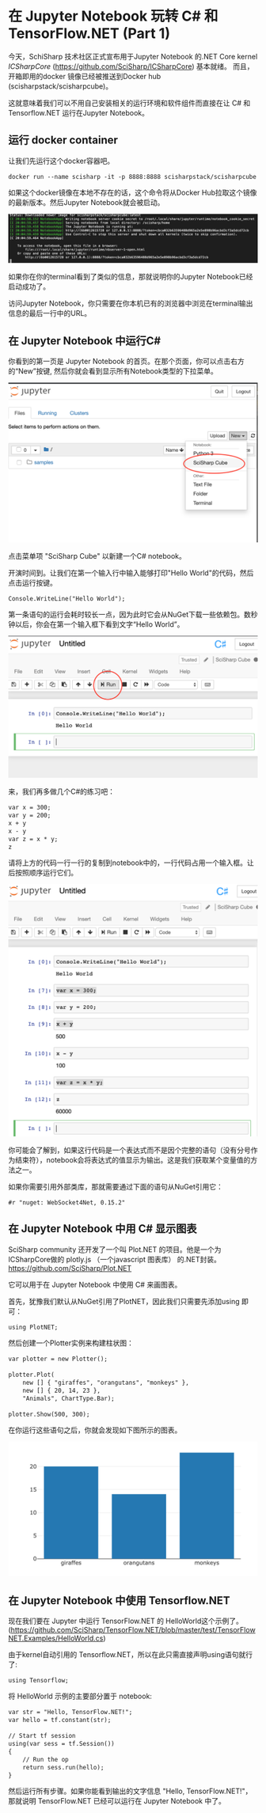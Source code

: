 # 在 Jupyter Notebook 玩转 C# 和 TensorFlow.NET (Part 1)

今天，SchiSharp 技术社区正式宣布用于Jupyter Notebook 的.NET Core kernel _ICSharpCore_ (https://github.com/SciSharp/ICSharpCore) 基本就绪。 而且，开箱即用的docker 镜像已经被推送到Docker hub (scisharpstack/scisharpcube)。

这就意味着我们可以不用自己安装相关的运行环境和软件组件而直接在让 C# 和 Tensorflow.NET 运行在Jupyter Notebook。

## 运行 docker container

让我们先运行这个docker容器吧。

    docker run --name scisharp -it -p 8888:8888 scisharpstack/scisharpcube

如果这个docker镜像在本地不存在的话，这个命令将从Docker Hub拉取这个镜像的最新版本。然后Jupyter Notebook就会被启动。

![](images/JupyterNotebookStarted.png)

如果你在你的terminal看到了类似的信息，那就说明你的Jupyter Notebook已经启动成功了。

访问Jupyter Notebook，你只需要在你本机已有的浏览器中浏览在terminal输出信息的最后一行中的URL。


## 在 Jupyter Notebook 中运行C#

你看到的第一页是 Jupyter Notebook 的首页。在那个页面，你可以点击右方的“New”按键, 然后你就会看到显示所有Notebook类型的下拉菜单。

![](images/JupyterNewNotebook.png)

点击菜单项 "SciSharp Cube" 以新建一个C# notebook。


开演时间到。让我们在第一个输入行中输入能够打印"Hello World"的代码，然后点击运行按键。

    Console.WriteLine("Hello World");

第一条语句的运行会耗时较长一点，因为此时它会从NuGet下载一些依赖包。数秒钟以后，你会在第一个输入框下看到文字“Hello World”。

![](images/NotebookHelloWorld.png)


来，我们再多做几个C#的练习吧：

    var x = 300;
    var y = 200;
    x + y
    x - y
    var z = x * y;
    z


请将上方的代码一行一行的复制到notebook中的，一行代码占用一个输入框。让后按照顺序运行它们。

![](images/NotebookMoreCSharp.png)

你可能会了解到，如果这行代码是一个表达式而不是因个完整的语句（没有分号作为结束符），notebook会将表达式的值显示为输出。这是我们获取某个变量值的方法之一。

如果你需要引用外部类库，那就需要通过下面的语句从NuGet引用它：


    #r "nuget: WebSocket4Net, 0.15.2"



## 在 Jupyter Notebook 中用 C# 显示图表

SciSharp community 还开发了一个叫 Plot.NET 的项目。他是一个为ICSharpCore做的 plotly.js （一个javascript 图表库） 的.NET封装。 https://github.com/SciSharp/Plot.NET

它可以用于在 Jupyter Notebook 中使用 C# 来画图表。

首先，犹豫我们默认从NuGet引用了PlotNET，因此我们只需要先添加using 即可：

    using PlotNET;


然后创建一个Plotter实例来构建柱状图：

    var plotter = new Plotter();
    
    plotter.Plot(
        new [] { "giraffes", "orangutans", "monkeys" },
        new [] { 20, 14, 23 },
        "Animals", ChartType.Bar);
        
    plotter.Show(500, 300);


在你运行这些语句之后，你就会发现如下图所示的图表。

![](images/PlotNet.png)


## 在 Jupyter Notebook 中使用 Tensorflow.NET

现在我们要在 Jupyter 中运行 TensorFlow.NET 的 HelloWorld这个示例了。(https://github.com/SciSharp/TensorFlow.NET/blob/master/test/TensorFlowNET.Examples/HelloWorld.cs)

由于kernel自动引用的 Tensorflow.NET，所以在此只需直接声明using语句就行了:

    using Tensorflow;


将 HelloWorld 示例的主要部分置于 notebook:

    var str = "Hello, TensorFlow.NET!";
    var hello = tf.constant(str);

    // Start tf session
    using(var sess = tf.Session())
    {
        // Run the op
        return sess.run(hello);
    }


然后运行所有步骤。如果你能看到输出的文字信息 "Hello, TensorFlow.NET!"，那就说明 TensorFlow.NET 已经可以运行在 Jupyter Notebook 中了。













